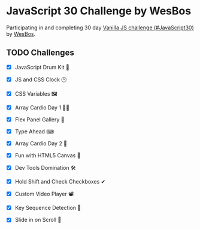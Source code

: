 # JavaScript 30 Challenge by WesBos

Participating in and completing 30 day [Vanilla JS challenge (#JavaScript30)](https://javascript30.com/)  by [WesBos](https://wesbos.com/).

## TODO Challenges 
* [x] JavaScript Drum Kit 🥁
* [x] JS and CSS Clock 🕒
* [x] CSS Variables 🖼
* [x] Array Cardio Day 1 🕺🏻
* [x] Flex Panel Gallery 💪
* [x] Type Ahead ⌨
* [x] Array Cardio Day 2 💃
* [x] Fun with HTML5 Canvas 🌈 
* [x] Dev Tools Domination 🛠 
* [x] Hold Shift and Check Checkboxes ✔ 
* [x] Custom Video Player 📽
* [x] Key Sequence Detection 🎊 
* [x] Slide in on Scroll 🤜
 
